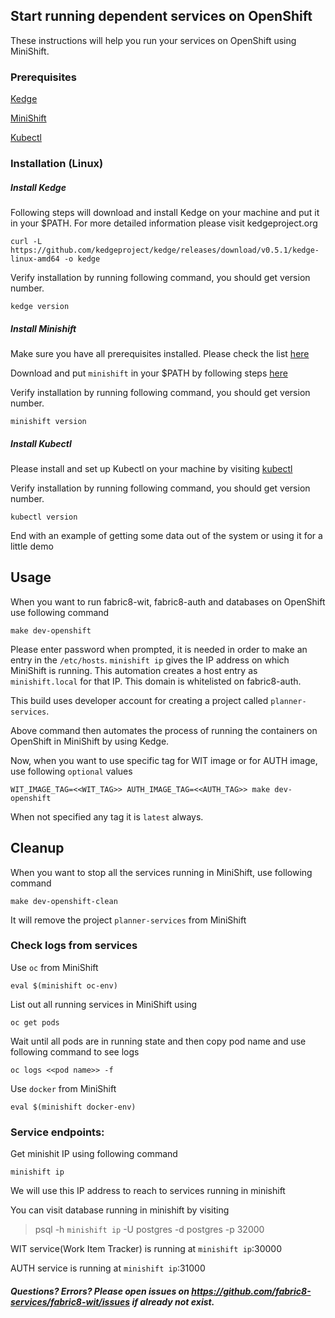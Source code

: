 ## Start running dependent services on OpenShift

These instructions will help you run your services on OpenShift using MiniShift.

### Prerequisites


[Kedge](kedgeproject.org)

[MiniShift](https://docs.openshift.org/latest/minishift/getting-started/installing.html)

[Kubectl](https://kubernetes.io/docs/tasks/tools/install-kubectl/)


### Installation (Linux)

##### Install Kedge

Following steps will download and install Kedge on your machine and put it in your $PATH. For more detailed information please visit kedgeproject.org

```
curl -L https://github.com/kedgeproject/kedge/releases/download/v0.5.1/kedge-linux-amd64 -o kedge
```

Verify installation by running following command, you should get version number.

```
kedge version
```

##### Install Minishift

Make sure you have all prerequisites installed. Please check the list [here](https://docs.openshift.org/latest/minishift/getting-started/installing.html#install-prerequisites)

Download and put `minishift` in your $PATH by following steps [here](https://docs.openshift.org/latest/minishift/getting-started/installing.html#manually)

Verify installation by running following command, you should get version number.
```
minishift version
```


##### Install Kubectl

Please install and set up Kubectl on your machine by visiting [kubectl](https://kubernetes.io/docs/tasks/tools/install-kubectl/)

Verify installation by running following command, you should get version number.
```
kubectl version
```

End with an example of getting some data out of the system or using it for a little demo

## Usage

When you want to run fabric8-wit, fabric8-auth and databases on OpenShift use following command
```
make dev-openshift
```
Please enter password when prompted, it is needed in order to make an entry in the `/etc/hosts`.
`minishift ip` gives the IP address on which MiniShift is running. This automation creates a host entry as `minishift.local` for that IP. This domain is whitelisted on fabric8-auth.

This build uses developer account for creating a project called `planner-services`.

Above command then automates the process of running the containers on OpenShift in MiniShift by using Kedge.

Now, when you want to use specific tag for WIT image or for AUTH image, use following `optional` values

```
WIT_IMAGE_TAG=<<WIT_TAG>> AUTH_IMAGE_TAG=<<AUTH_TAG>> make dev-openshift
```
When not specified any tag it is `latest` always.


## Cleanup
When you want to stop all the services running in MiniShift, use following command
```
make dev-openshift-clean
```
It will remove the project `planner-services` from MiniShift

### Check logs from services
Use `oc` from MiniShift
```
eval $(minishift oc-env)
```

List out all running services in MiniShift using
```
oc get pods
```
Wait until all pods are in running state and then copy pod name and use following command to see logs
```
oc logs <<pod name>> -f
```

Use `docker` from MiniShift
```
eval $(minishift docker-env)
```

### Service endpoints:
Get minishit IP using following command
```
minishift ip
```
We will use this IP address to reach to services running in minishift

You can visit database running in minishift by visiting
> psql -h `minishift ip` -U postgres -d postgres -p 32000

WIT service(Work Item Tracker) is running at `minishift ip`:30000

AUTH service is running at `minishift ip`:31000

##### Questions? Errors? Please open issues on https://github.com/fabric8-services/fabric8-wit/issues if already not exist.
